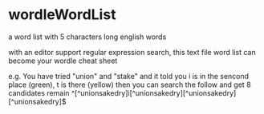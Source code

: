 # wordleWordList
a word list with 5 characters long english words

with an editor support regular expression search, this text file word list can become your wordle cheat sheet

e.g.
You have tried "union" and "stake" and it told you i is in the sencond place (green), t is there (yellow)
then you can search the follow and get 8 candidates remain
^[^unionsakedry]i[^unionsakedry][^unionsakedry][^unionsakedry]$
